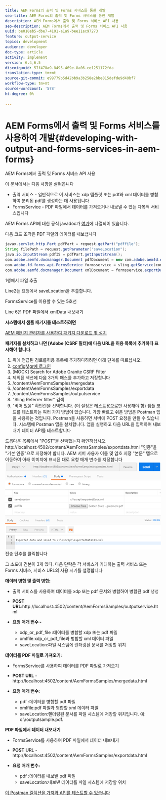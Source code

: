 ```yaml
---
title: AEM Forms의 출력 및 Forms 서비스를 통한 개발
seo-title: AEM Forms의 출력 및 Forms 서비스를 통한 개발
description: AEM Forms에서 출력 및 Forms 서비스 API 사용
seo-description: AEM Forms에서 출력 및 Forms 서비스 API 사용
uuid: be018eb5-dbe7-4101-a1a9-bee11ac97273
feature: output-service
topics: development
audience: developer
doc-type: article
activity: implement
version: 6.4,6.5
discoiquuid: 57f478a9-8495-469e-8a06-ce1251172fda
translation-type: tm+mt
source-git-commit: e99779b5d42bb9a3b258e2bbe815defde9d40bf7
workflow-type: tm+mt
source-wordcount: '578'
ht-degree: 0%

---
```



# AEM Forms에서 출력 및 Forms 서비스를 사용하여 개발{#developing-with-output-and-forms-services-in-aem-forms}

AEM Forms에서 출력 및 Forms 서비스 API 사용

이 문서에서는 다음 사항을 살펴봅니다

* 출력 서비스 - 일반적으로 이 서비스는 xdp 템플릿 또는 pdf와 xml 데이터를 병합하여 분리된 pdf를 생성하는 데 사용됩니다
* FormsService - PDF 파일에서 데이터를 가져오거나 내보낼 수 있는 다목적 서비스입니다

AEM Forms API에 대한 공식 javadoc가 [여기](https://helpx.adobe.com/aem-forms/6/javadocs/com/adobe/fd/output/api/package-summary.html)에 나열되어 있습니다.

다음 코드 조각은 PDF 파일의 데이터를 내보냅니다

```java
javax.servlet.http.Part pdfPart = request.getPart("pdffile");
String filePath = request.getParameter("saveLocation");
java.io.InputStream pdfIS = pdfPart.getInputStream();
com.adobe.aemfd.docmanager.Document pdfDocument = new com.adobe.aemfd.docmanager.Document(pdfIS);
com.adobe.fd.forms.api.FormsService formsservice = sling.getService(com.adobe.fd.forms.api.FormsService.class);
com.adobe.aemfd.docmanager.Document xmlDocument = formsservice.exportData(pdfDocument,com.adobe.fd.forms.api.DataFormat.Auto);
```

1행에서 파일 추출

Line2는 요청에서 saveLocation을 추출합니다.

FormsService를 이용할 수 있는 5호선

Line 6은 PDF 파일에서 xmlData 내보내기

**시스템에서 샘플 패키지를 테스트하려면**

[AEM 패키지 관리자를 사용하여 패키지 다운로드 및 설치](assets/outputandformsservice.zip)




**패키지를 설치하고 나면 [Adobe [CSRF 필터]에 다음 URL을 허용 목록에 추가하다 표시해야 합니다.**

1. 위에 언급된 경로를허용 목록에 추가하다하려면 아래 단계를 따르십시오.
1. [configMgr에 로그인](http://localhost:4502/system/console/configMgr)
1. [MOCK] Search for Adobe Granite CSRF Filter
1. 제외된 섹션에 다음 3개의 패스를 추가하고 저장합니다
1. /content/AemFormsSamples/mergedata
1. /content/AemFormsSamples/exportdata
1. /content/AemFormsSamples/outputservice
1. &quot;Sling Referrer filter&quot; 검색
1. &quot;비어 있음&quot; 확인란을 선택합니다. (이 설정은 테스트용으로만 사용해야 함)
샘플 코드를 테스트하는 여러 가지 방법이 있습니다. 가장 빠르고 쉬운 방법은 Postman 앱을 사용하는 것입니다. Postman을 사용하면 서버에 POST 요청을 만들 수 있습니다. 시스템에 Postman 앱을 설치합니다.
앱을 실행하고 다음 URL을 입력하여 내보내기 데이터 API를 테스트합니다

드롭다운 목록에서 &quot;POST&quot;을 선택했는지 확인하십시오.
http://localhost:4502/content/AemFormsSamples/exportdata.html
&quot;인증&quot;을 &quot;기본 인증&quot;으로 지정해야 합니다. AEM 서버 사용자 이름 및 암호 지정
&quot;본문&quot; 탭으로 이동하여 아래 이미지에 표시된 대로 요청 매개 변수를 지정합니다
![export](assets/postexport.png)
전송 단추를 클릭합니다

그 소포에 견본이 3개 있다. 다음 단락은 각 서비스가 기대하는 출력 서비스 또는 Forms 서비스, 서비스 URL의 사용 시기를 설명합니다

**데이터 병합 및 출력 병합:**

* 출력 서비스를 사용하여 데이터를 xdp 또는 pdf 문서와 병합하여 병합된 pdf 생성
* **POST URL**:http://localhost:4502/content/AemFormsSamples/outputservice.html
* **요청 매개 변수 -**

   * xdp_or_pdf_file :데이터를 병합할 xdp 또는 pdf 파일
   * xmlfile:xdp_or_pdf_file과 병합할 xml 데이터 파일
   * saveLocation:파일 시스템에 렌더링된 문서를 저장할 위치

**데이터를 PDF 파일로 가져오기:**
* FormsService를 사용하여 데이터를 PDF 파일로 가져오기
* **POST URL**  - http://localhost:4502/content/AemFormsSamples/mergedata.html
* **요청 매개 변수:**

   * pdf :데이터를 병합할 pdf 파일
   * xmlfile:pdf 파일과 병합할 xml 데이터 파일
   * saveLocation:렌더링된 문서를 파일 시스템에 저장할 위치입니다. 예: c:\\\outputsample.pdf.

**PDF 파일에서 데이터 내보내기**
* FormsService를 사용하여 PDF 파일에서 데이터 내보내기
* **POST** URL - http://localhost:4502/content/AemFormsSamples/exportdata.html
* **요청 매개 변수:**

   * pdf :데이터를 내보낼 pdf 파일
   * saveLocation:내보낸 데이터를 파일 시스템에 저장할 위치

[이 Postman 컬렉션을 가져와 API를 테스트할 수 있습니다](assets/document-services-postman-collection.json)


